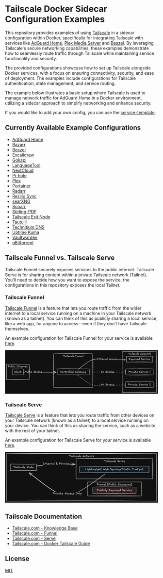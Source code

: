 # Tailscale Docker Sidecar Configuration Examples

This repository provides examples of using [Tailscale](https://tailscale.com/) in a sidecar configuration within Docker, specifically for integrating Tailscale with services like [AdGuard Home](https://github.com/AdguardTeam/AdGuardHome), [Plex Media Server](https://www.plex.tv/) and [Beszel](https://github.com/henrygd/beszel). By leveraging Tailscale's secure networking capabilities, these examples demonstrate how to seamlessly route traffic through Tailscale while maintaining service functionality and security.

The provided configurations showcase how to set up Tailscale alongside Docker services, with a focus on ensuring connectivity, security, and ease of deployment. The examples include configurations for Tailscale authentication, state management, and service routing.

The example below illustrates a basic setup where Tailscale is used to manage network traffic for AdGuard Home in a Docker environment, utilizing a sidecar approach to simplify networking and enhance security.

If you would like to add your own config, you can use the [service-template](templates/service-template/).

## Currently Available Example Configurations

- [AdGuard Home](services/adguardhome)
- [Bazarr](services/bazarr)
- [Beszel](services/beszel)
- [Excalidraw](services/excalidraw)
- [Gokapi](services/gokapi)
- [LanguageTool](services/languagetool)
- [NextCloud](services/nextcloud)
- [Pi-hole](services/pihole)
- [Plex](services/plex)
- [Portainer](services/portainer)
- [Radarr](services/radarr)
- [Resilio Sync](services/resilio-sync)
- [searXNG](services/searxng)
- [Sonarr](services/sonarr)
- [Stirling-PDF](services/stirlingpdf)
- [Tailscale Exit Node](services/tailscale-exit-node)
- [Tautulli](services/tautulli)
- [Technitium DNS](services/technitium)
- [Uptime Kuma](services/uptime-kuma)
- [Vaultwarden](services/vaultwarden)
- [qBittorrent](services/qbittorrent)

## Tailscale Funnel vs. Tailscale Serve

Tailscale Funnel securely exposes services to the public internet. Tailscale Serve is for sharing content within a private Tailscale network (Tailnet). You'll need to decide how you want to expose the service, the configurations in this repository exposes the local Tailnet.

### Tailscale Funnel

[Tailscale Funnel](https://tailscale.com/kb/1223/funnel) is a feature that lets you route traffic from the wider internet to a local service running on a machine in your Tailscale network (known as a tailnet). You can think of this as publicly sharing a local service, like a web app, for anyone to access—even if they don’t have Tailscale themselves.

An example configuration for Tailscale Funnel for your service is available [here](funnel-serve/funnel-example.json).

![Tailscale Funnel](images/tailscale-funnel.png)

### Tailscale Serve

[Tailscale Serve](https://tailscale.com/kb/1312/serve) is a feature that lets you route traffic from other devices on your Tailscale network (known as a tailnet) to a local service running on your device. You can think of this as sharing the service, such as a website, with the rest of your tailnet.

An example configuration for Tailscale Serve for your service is available [here](funnel-serve/serve-example.json).

![Tailscale Serve](images/tailscale-serve.png)

## Tailscale Documentation

- [Tailscale.com - Knowledge Base](https://tailscale.com/kb)
- [Tailscale.com - Funnel](https://tailscale.com/kb/1223/funnel)
- [Tailscale.com - Serve](https://tailscale.com/kb/1242/tailscale-serve)
- [Tailscale.com - Docker Tailscale Guide](https://tailscale.com/blog/docker-tailscale-guide)

## License

[MIT](https://choosealicense.com/licenses/mit/)
